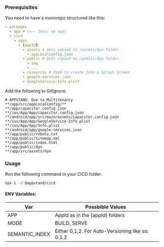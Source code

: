 ### Prerequisites

You need to have a monorepo structured like this:

```yml
- packages
  - app # (<-- Ionic v6 app)
  - cicd
    - apps
      - {appId}
        - assets # Gets copied to /assets/dyn folder.
          - appLocalConfig.json
        - public # Gets copied to /public/dyn folder.
          - img
          - ...
        - resources # Used to create Icon & Splash Screen
        - google-services.json
        - GoogleService-Info.plist
```

Add the following to GitIgnore:

```
# APPSTAND: Due to Multitenancy
**/app/src/appLocalConfig/**
**/app/capacitor.config.json
**/ios/App/App/capacitor.config.json
**/android/app/src/main/assets/capacitor.config.json
**/ios/App/App/GoogleService-Info.plist
**/ios/App/App/Info.plist
**/android/app/google-services.json
**/app/public/robots.txt
**/app/public/sitemap.xml
**/app/public/index.html
**/app/public/dyn
**/app/src/assets/dyn
```

### Usage

Run the following command in your CICD folder:

```sh
npx i -d @appstand/cicd
```

#### ENV Variables:

| Var            | Possbible Values                                 |
| -------------- | ------------------------------------------------ |
| APP            | AppId as in the {appId} folders                  |
| MODE           | BUILD, SERVE                                     |
| SEMANTIC_INDEX | Either 0,1,2. For Auto-Versioning like so: 0.1.2 |
